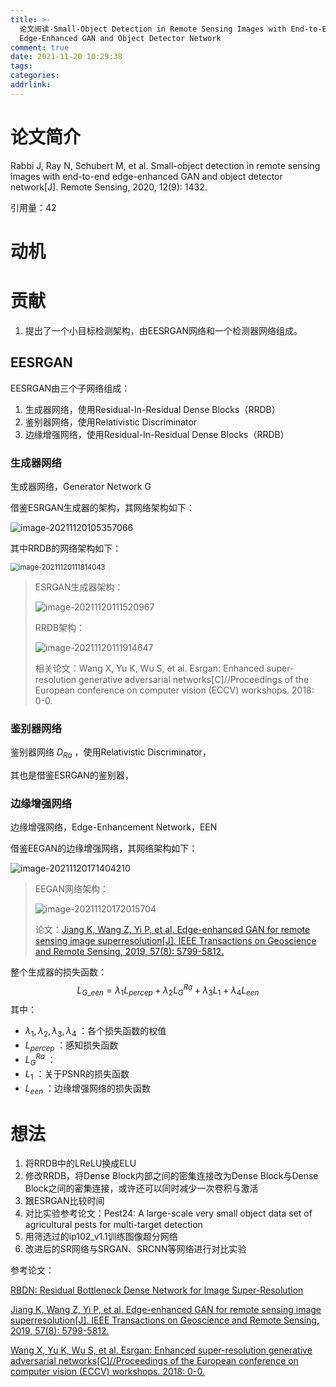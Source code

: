 ```yaml
---
title: >-
  论文阅读-Small-Object Detection in Remote Sensing Images with End-to-End
  Edge-Enhanced GAN and Object Detector Network
comment: true
date: 2021-11-20 10:29:38
tags:
categories:
addrlink:
---
```



# 论文简介

Rabbi J, Ray N, Schubert M, et al. Small-object detection in remote sensing images with end-to-end edge-enhanced GAN and object detector network[J]. Remote Sensing, 2020, 12(9): 1432.

引用量：42


# 动机




# 贡献

1. 提出了一个小目标检测架构，由EESRGAN网络和一个检测器网络组成。



## EESRGAN

EESRGAN由三个子网络组成：

1. 生成器网络，使用Residual-In-Residual Dense Blocks（RRDB）
2. 鉴别器网络，使用Relativistic Discriminator
3. 边缘增强网络，使用Residual-In-Residual Dense Blocks（RRDB）



### 生成器网络

生成器网络，Generator Network G

借鉴ESRGAN生成器的架构，其网络架构如下：

![image-20211120105357066](D:\blog\source\_drafts\论文阅读-Small-Object-Detection-in-Remote-Sensing-Images-with-End-to-End-Edge-Enhanced-GAN-and-Object-Detector-Network\1.png)

其中RRDB的网络架构如下：

<img src="D:\blog\source\_drafts\论文阅读-Small-Object-Detection-in-Remote-Sensing-Images-with-End-to-End-Edge-Enhanced-GAN-and-Object-Detector-Network\3.png" alt="image-20211120111814043" style="zoom:80%;" />



> ESRGAN生成器架构：
>
> ![image-20211120111520967](D:\blog\source\_drafts\论文阅读-Small-Object-Detection-in-Remote-Sensing-Images-with-End-to-End-Edge-Enhanced-GAN-and-Object-Detector-Network\2.png)
>
> RRDB架构：
>
> ![image-20211120111914647](D:\blog\source\_drafts\论文阅读-Small-Object-Detection-in-Remote-Sensing-Images-with-End-to-End-Edge-Enhanced-GAN-and-Object-Detector-Network\4.png)
>
> 相关论文：Wang X, Yu K, Wu S, et al. Esrgan: Enhanced super-resolution generative adversarial networks[C]//Proceedings of the European conference on computer vision (ECCV) workshops. 2018: 0-0.





### 鉴别器网络

鉴别器网络 $D_{Ra}$ ，使用Relativistic Discriminator，

其也是借鉴ESRGAN的鉴别器，



### 边缘增强网络

边缘增强网络，Edge-Enhancement Network，EEN

借鉴EEGAN的边缘增强网络，其网络架构如下：

![image-20211120171404210](D:\blog\source\_drafts\论文阅读-Small-Object-Detection-in-Remote-Sensing-Images-with-End-to-End-Edge-Enhanced-GAN-and-Object-Detector-Network\5.png)



> EEGAN网络架构：
>
> ![image-20211120172015704](D:\blog\source\_drafts\论文阅读-Small-Object-Detection-in-Remote-Sensing-Images-with-End-to-End-Edge-Enhanced-GAN-and-Object-Detector-Network\6.png)
>
> 论文：[Jiang K, Wang Z, Yi P, et al. Edge-enhanced GAN for remote sensing image superresolution[J]. IEEE Transactions on Geoscience and Remote Sensing, 2019, 57(8): 5799-5812.](https://ieeexplore.ieee.org/document/8677274)







整个生成器的损失函数：
$$
L_{G\_een}=\lambda_1 L_{percep}+\lambda_2 L_G ^{Ra} +\lambda_3 L_1 +\lambda_4 L_{een}
$$
其中：

- $\lambda_1,\lambda_2,\lambda_3,\lambda_4$ ：各个损失函数的权值
- $L_{percep}$ ：感知损失函数
- $L_G ^{Ra}$ ：
- $L_1$ ：关于PSNR的损失函数
- $L_{een}$ ：边缘增强网络的损失函数







# 想法

1. 将RRDB中的LReLU换成ELU
2. 修改RRDB，将Dense Block内部之间的密集连接改为Dense Block与Dense Block之间的密集连接，或许还可以同时减少一次卷积与激活
3. 跟ESRGAN比较时间
4. 对比实验参考论文：Pest24: A large-scale very small object data set of agricultural pests for multi-target detection
5. 用筛选过的ip102_v1.1训练图像超分网络
6. 改进后的SR网络与SRGAN、SRCNN等网络进行对比实验

参考论文：

[RBDN: Residual Bottleneck Dense Network for Image Super-Resolution](https://ieeexplore.ieee.org/document/9481260)

[Jiang K, Wang Z, Yi P, et al. Edge-enhanced GAN for remote sensing image superresolution[J]. IEEE Transactions on Geoscience and Remote Sensing, 2019, 57(8): 5799-5812.](https://ieeexplore.ieee.org/document/8677274)

[Wang X, Yu K, Wu S, et al. Esrgan: Enhanced super-resolution generative adversarial networks[C]//Proceedings of the European conference on computer vision (ECCV) workshops. 2018: 0-0.]()


